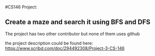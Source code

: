 #CS146 Project: 

## Create a maze and search it using BFS and DFS

The project has two other contributor but none of them uses github

the project description could be found here:
https://www.scribd.com/doc/294492308/Project-3-CS-146
